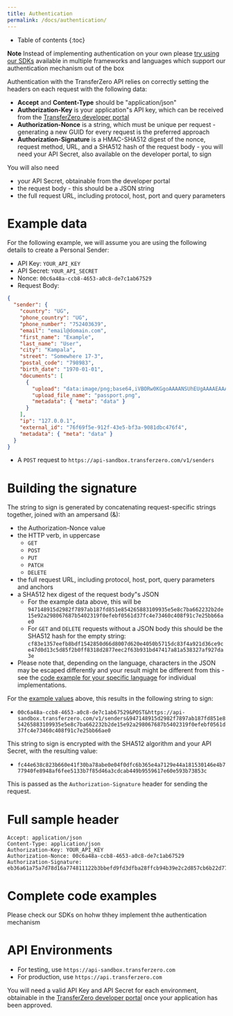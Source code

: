 ```yaml
---
title: Authentication
permalink: /docs/authentication/
---
```


* Table of contents
{:toc}

<div class="alert alert-info"><b>Note</b> Instead of implementing authentication on your own please <a href="{{ "/docs/sdks/" | prepend: site.baseurl }}" class="alert-link">try using our SDKs</a> available in multiple frameworks and languages which support our authentication mechanism out of the box</div>

Authentication with the TransferZero API relies on correctly setting the headers on each request with the following data:

* **Accept** and **Content-Type** should be "application/json"
* **Authorization-Key** is your application"s API key, which can be received from the [TransferZero developer portal](https://developers.transferzero.com)
* **Authorization-Nonce** is a string, which must be unique per request - generating a new GUID for every request is the preferred approach
* **Authorization-Signature** is a HMAC-SHA512 digest of the nonce, request method, URL, and a SHA512 hash of the request body - you will need your API Secret, also available on the developer portal, to sign

You will also need

* your API Secret, obtainable from the developer portal
* the request body - this should be a JSON string
* the full request URL, including protocol, host, port and query parameters

# Example data

For the following example, we will assume you are using the following details to create a Personal Sender:

* API Key: `YOUR_API_KEY`
* API Secret: `YOUR_API_SECRET`
* Nonce: `00c6a48a-ccb8-4653-a0c8-de7c1ab67529`
* Request Body:

```json
{
  "sender": {
    "country": "UG",
    "phone_country": "UG",
    "phone_number": "752403639",
    "email": "email@domain.com",
    "first_name": "Example",
    "last_name": "User",
    "city": "Kampala",
    "street": "Somewhere 17-3",
    "postal_code": "798983",
    "birth_date": "1970-01-01",
    "documents": [
      {
        "upload": "data:image/png;base64,iVBORw0KGgoAAAANSUhEUgAAAAEAAAABCAIAAACQd1PeAAAACXBIWXMAAAsT\nAAALEwEAmpwYAAAAB3RJTUUH4gEeCTEzbKJEHgAAAB1pVFh0Q29tbWVudAAA\nAAAAQ3JlYXRlZCB3aXRoIEdJTVBkLmUHAAAADElEQVQI12P4z8AAAAMBAQAY\n3Y2wAAAAAElFTkSuQmCC",
        "upload_file_name": "passport.png",
        "metadata": { "meta": "data" }
      }
    ],
    "ip": "127.0.0.1",
    "external_id": "76f69f5e-912f-43e5-bf3a-9081dbc476f4",
    "metadata": { "meta": "data" }
  }
}
```

* A `POST` request to `https://api-sandbox.transferzero.com/v1/senders`

# Building the signature

The string to sign is generated by concatenating request-specific strings together, joined with an ampersand (&):

* the Authorization-Nonce value
* the HTTP verb, in uppercase
  * `GET`
  * `POST`
  * `PUT`
  * `PATCH`
  * `DELETE`
* the full request URL, including protocol, host, port, query parameters and anchors
* a SHA512 hex digest of the request body"s JSON
  * For the example data above, this will be `947148915d2982f7897ab187fd851e854265883109935e5e8c7ba662232b2de15e92a298067687b5402319f0efebf0561d37fc4e73460c408f91c7e25bb66ae0`
  * For `GET` and `DELETE` requests without a JSON body this should be the SHA512 hash for the empty string: `cf83e1357eefb8bdf1542850d66d8007d620e4050b5715dc83f4a921d36ce9ce47d0d13c5d85f2b0ff8318d2877eec2f63b931bd47417a81a538327af927da3e`
* Please note that, depending on the language, characters in the JSON may be escaped differently and your result might be different from this - see the [code example for your specific language](#complete-code-examples) for individual implementations.

For the [example values](#example-data) above, this results in the following string to sign:

* `00c6a48a-ccb8-4653-a0c8-de7c1ab67529&POST&https://api-sandbox.transferzero.com/v1/senders&947148915d2982f7897ab187fd851e854265883109935e5e8c7ba662232b2de15e92a298067687b5402319f0efebf0561d37fc4e73460c408f91c7e25bb66ae0`

This string to sign is encrypted with the SHA512 algorithm and your API Secret, with the resulting value:

* `fc44e638c823b660e41f30ba78abe0e04f0dfc6b365e4a7129e44a181530146e4b777940fe8948af6fee5133b7f85d46a3cdcab449b9559617e60e593b73853c`

This is passed as the `Authorization-Signature` header for sending the request.

# Full sample header

```
Accept: application/json
Content-Type: application/json
Authorization-Key: YOUR_API_KEY
Authorization-Nonce: 00c6a48a-ccb8-4653-a0c8-de7c1ab67529
Authorization-Signature: eb36a61a75a7d78d16a774811122b3bbefd9fd3dfba28ffcb94b39e2c2d857cb6b22d77bb520762c813fe1a991e24862c42027c8b15b11553c03d662ed7d11f1
```

# Complete code examples

Please check our SDKs on hohw thhey implement thhe authentication mechanism

# API Environments

* For testing, use `https://api-sandbox.transferzero.com`
* For production, use `https://api.transferzero.com`

You will need a valid API Key and API Secret for each environment, obtainable in the [TransferZero developer portal](https://developers.transferzero.com) once your application has been approved.
